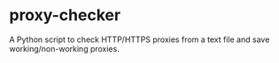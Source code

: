 # proxy-checker
A Python script to check HTTP/HTTPS proxies from a text file and save working/non-working proxies.
